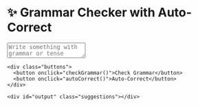 <!DOCTYPE html>
<html lang="en">
<head>
  <meta charset="UTF-8" />
  <meta name="viewport" content="width=device-width, initial-scale=1.0"/>
  <title>Grammar Checker</title>
  <link rel="stylesheet" href="style.css" />
  <link href="https://fonts.googleapis.com/css2?family=Inter:wght@400;600&display=swap" rel="stylesheet">
</head>
<body>

  <div class="background"></div>

  <div class="container">
    <h1>✨ Grammar Checker with Auto-Correct</h1>
    <textarea id="textInput" placeholder="Write something with grammar or tense issues..."></textarea>
    
    <div class="buttons">
      <button onclick="checkGrammar()">Check Grammar</button>
      <button onclick="autoCorrect()">Auto-Correct</button>
    </div>

    <div id="output" class="suggestions"></div>
  </div>

  <script>
    async function checkGrammar(autoCorrectMode = false) {
      const inputArea = document.getElementById("textInput");
      const text = inputArea.value;
      const outputDiv = document.getElementById("output");
      outputDiv.innerHTML = "<div class='typing'>🧠 Checking grammar...</div>";

      const response = await fetch("https://api.languagetool.org/v2/check", {
        method: "POST",
        headers: { "Content-Type": "application/x-www-form-urlencoded" },
        body: new URLSearchParams({
          text: text,
          language: "en-US"
        })
      });

      const result = await response.json();
      const matches = result.matches;

      if (matches.length === 0) {
        outputDiv.innerHTML = "<strong>✅ No grammar issues found!</strong>";
        return;
      }

      if (autoCorrectMode) {
        let correctedText = text;
        matches.sort((a, b) => b.offset - a.offset);
        matches.forEach(match => {
          if (match.replacements.length > 0) {
            const suggestion = match.replacements[0].value;
            correctedText =
              correctedText.slice(0, match.offset) +
              suggestion +
              correctedText.slice(match.offset + match.length);
          }
        });
        inputArea.value = correctedText;
        outputDiv.innerHTML = "<strong>✅ Text auto-corrected.</strong>";
        return;
      }

      outputDiv.innerHTML = "<strong>📝 Grammar Suggestions:</strong><br><br>";
      matches.forEach(match => {
        const issue = document.createElement("div");
        issue.classList.add("issue");
        issue.innerHTML = `
          <div><strong>Issue:</strong> ${match.message}</div>
          <div><strong>Suggestion:</strong> ${match.replacements.map(r => r.value).join(", ") || "No suggestion"}</div>
          <div><strong>Context:</strong> ${highlightMatch(match.context.text, match.context.offset, match.context.length)}</div>
        `;
        outputDiv.appendChild(issue);
      });
    }

    function highlightMatch(text, offset, length) {
      const before = text.slice(0, offset);
      const match = text.slice(offset, offset + length);
      const after = text.slice(offset + length);
      return `${before}<span class='highlight'>${match}</span>${after}`;
    }

    function autoCorrect() {
      checkGrammar(true);
    }
  </script>

</body>
</html>
